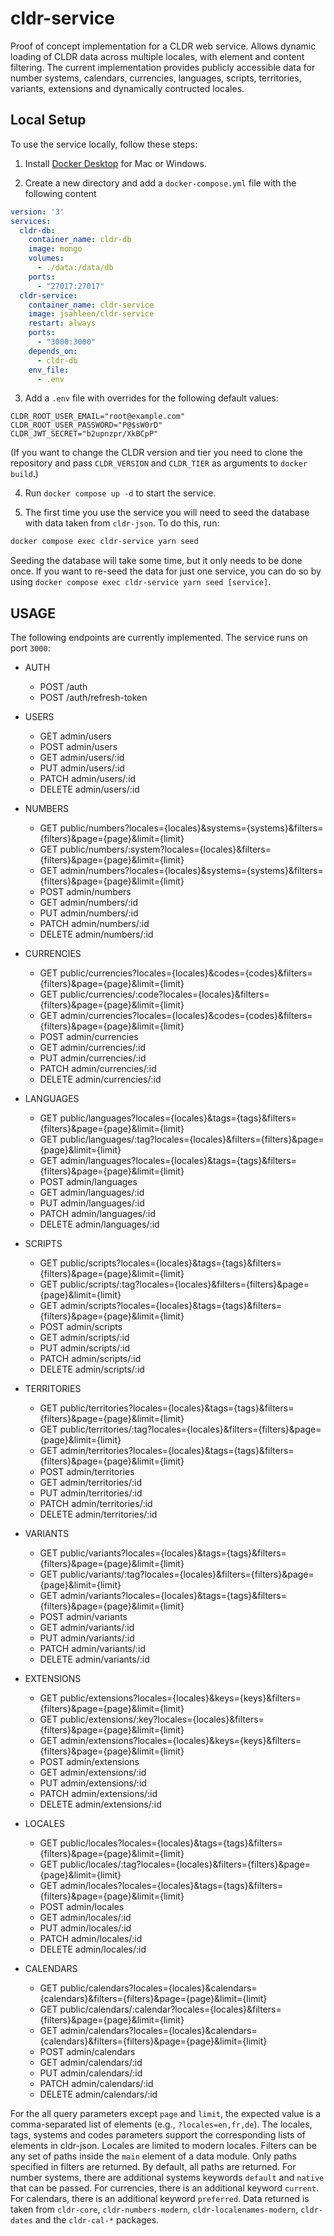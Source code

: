 # cldr-service

Proof of concept implementation for a CLDR web service. Allows dynamic loading of CLDR data across multiple locales, with element and content filtering. The current implementation provides publicly accessible data for number systems, calendars, currencies, languages, scripts, territories, variants, extensions and dynamically contructed locales.

## Local Setup

To use the service locally, follow these steps:

1. Install [Docker Desktop](https://www.docker.com/products/docker-desktop) for Mac or Windows. 

2. Create a new directory and add a `docker-compose.yml` file with the following content

```YAML
version: '3'
services:
  cldr-db:
    container_name: cldr-db
    image: mongo
    volumes:
      - ./data:/data/db
    ports:
      - "27017:27017"
  cldr-service:
    container_name: cldr-service
    image: jsahleen/cldr-service
    restart: always
    ports:
      - "3000:3000"
    depends_on:
      - cldr-db
    env_file:
      - .env
```

3. Add a `.env` file with overrides for the following default values:

```properties
CLDR_ROOT_USER_EMAIL="root@example.com"
CLDR_ROOT_USER_PASSWORD="P@$sW0rD"
CLDR_JWT_SECRET="b2upnzpr/XkBCpP"
```
(If you want to change the CLDR version and tier you need to clone the repository and pass `CLDR_VERSION` and `CLDR_TIER` as arguments to `docker build`.)

4. Run `docker compose up -d` to start the service. 

5. The first time you use the service you will need to seed the database with data taken from `cldr-json`. To do this, run:

```bash
docker compose exec cldr-service yarn seed
```

Seeding the database will take some time, but it only needs to be done once. If you want to re-seed the data for just one service, you can do so by using `docker compose exec cldr-service yarn seed [service]`.

## USAGE

The following endpoints are currently implemented. The service runs on port `3000`:

* AUTH

    * POST /auth
    * POST /auth/refresh-token

* USERS

    * GET admin/users
    * POST admin/users
    * GET admin/users/:id
    * PUT admin/users/:id
    * PATCH admin/users/:id
    * DELETE admin/users/:id

* NUMBERS

    * GET public/numbers?locales={locales}&systems={systems}&filters={filters}&page={page}&limit={limit}
    * GET public/numbers/:system?locales={locales}&filters={filters}&page={page}&limit={limit}
    * GET admin/numbers?locales={locales}&systems={systems}&filters={filters}&page={page}&limit={limit}
    * POST admin/numbers
    * GET admin/numbers/:id
    * PUT admin/numbers/:id
    * PATCH admin/numbers/:id
    * DELETE admin/numbers/:id

* CURRENCIES

    * GET public/currencies?locales={locales}&codes={codes}&filters={filters}&page={page}&limit={limit}
    * GET public/currencies/:code?locales={locales}&filters={filters}&page={page}&limit={limit}
    * GET admin/currencies?locales={locales}&codes={codes}&filters={filters}&page={page}&limit={limit}
    * POST admin/currencies
    * GET admin/currencies/:id
    * PUT admin/currencies/:id
    * PATCH admin/currencies/:id
    * DELETE admin/currencies/:id

* LANGUAGES

    * GET public/languages?locales={locales}&tags={tags}&filters={filters}&page={page}&limit={limit}
    * GET public/languages/:tag?locales={locales}&filters={filters}&page={page}&limit={limit}
    * GET admin/languages?locales={locales}&tags={tags}&filters={filters}&page={page}&limit={limit}
    * POST admin/languages
    * GET admin/languages/:id
    * PUT admin/languages/:id
    * PATCH admin/languages/:id
    * DELETE admin/languages/:id

* SCRIPTS

    * GET public/scripts?locales={locales}&tags={tags}&filters={filters}&page={page}&limit={limit}
    * GET public/scripts/:tag?locales={locales}&filters={filters}&page={page}&limit={limit}
    * GET admin/scripts?locales={locales}&tags={tags}&filters={filters}&page={page}&limit={limit}
    * POST admin/scripts
    * GET admin/scripts/:id
    * PUT admin/scripts/:id
    * PATCH admin/scripts/:id
    * DELETE admin/scripts/:id

* TERRITORIES

    * GET public/territories?locales={locales}&tags={tags}&filters={filters}&page={page}&limit={limit}
    * GET public/territories/:tag?locales={locales}&filters={filters}&page={page}&limit={limit}
    * GET admin/territories?locales={locales}&tags={tags}&filters={filters}&page={page}&limit={limit}
    * POST admin/territories
    * GET admin/territories/:id
    * PUT admin/territories/:id
    * PATCH admin/territories/:id
    * DELETE admin/territories/:id

* VARIANTS

    * GET public/variants?locales={locales}&tags={tags}&filters={filters}&page={page}&limit={limit}
    * GET public/variants/:tag?locales={locales}&filters={filters}&page={page}&limit={limit}
    * GET admin/variants?locales={locales}&tags={tags}&filters={filters}&page={page}&limit={limit}
    * POST admin/variants
    * GET admin/variants/:id
    * PUT admin/variants/:id
    * PATCH admin/variants/:id
    * DELETE admin/variants/:id

* EXTENSIONS

    * GET public/extensions?locales={locales}&keys={keys}&filters={filters}&page={page}&limit={limit}
    * GET public/extensions/:key?locales={locales}&filters={filters}&page={page}&limit={limit}
    * GET admin/extensions?locales={locales}&keys={keys}&filters={filters}&page={page}&limit={limit}
    * POST admin/extensions
    * GET admin/extensions/:id
    * PUT admin/extensions/:id
    * PATCH admin/extensions/:id
    * DELETE admin/extensions/:id

* LOCALES

    * GET public/locales?locales={locales}&tags={tags}&filters={filters}&page={page}&limit={limit}
    * GET public/locales/:tag?locales={locales}&filters={filters}&page={page}&limit={limit}
    * GET admin/locales?locales={locales}&tags={tags}&filters={filters}&page={page}&limit={limit}
    * POST admin/locales
    * GET admin/locales/:id
    * PUT admin/locales/:id
    * PATCH admin/locales/:id
    * DELETE admin/locales/:id

* CALENDARS

    * GET public/calendars?locales={locales}&calendars={calendars}&filters={filters}&page={page}&limit={limit}
    * GET public/calendars/:calendar?locales={locales}&filters={filters}&page={page}&limit={limit}
    * GET admin/calendars?locales={locales}&calendars={calendars}&filters={filters}&page={page}&limit={limit}
    * POST admin/calendars
    * GET admin/calendars/:id
    * PUT admin/calendars/:id
    * PATCH admin/calendars/:id
    * DELETE admin/calendars/:id

For the all query parameters except `page` and `limit`, the expected value is a comma-separated list of elements (e.g., `?locales=en,fr,de`). The locales, tags, systems and codes parameters support the corresponding lists of elements in cldr-json. Locales are limited to modern locales. Filters can be any set of paths inside the `main` element of a data module. Only paths specified in filters are returned. By default, all paths are returned. For number systems, there are additional systems keywords `default` and `native` that can be passed. For currencies, there is an additional keyword `current`. For calendars, there is an additional keyword `preferred`. Data returned is taken from `cldr-core`, `cldr-numbers-modern`, `cldr-localenames-modern`, `cldr-dates` and the `cldr-cal-*` packages.
